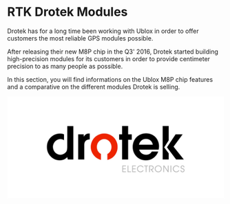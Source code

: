 # RTK Drotek Modules

Drotek has for a long time been working with Ublox in order to offer customers the most reliable GPS modules possible.

After releasing their new M8P chip in the Q3' 2016, Drotek started building high-precision modules for its customers in order to provide centimeter precision to as many people as possible. 

In this section, you will find informations on the Ublox M8P chip features and a comparative on the different modules Drotek is selling.


<p align="center">
  <img src="./images/drotek.jpg?raw=true" alt="Drotek Logo"/>
</p>







